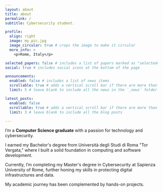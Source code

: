 ```yaml
---
layout: about
title: about
permalink: /
subtitle: Cybersecurity student.

profile:
  align: right
  image: my_pic.jpg
  image_circular: true # crops the image to make it circular
  more_info: >
    <p>Rome, Italy</p>

selected_papers: false # includes a list of papers marked as "selected={true}"
social: true # includes social icons at the bottom of the page

announcements:
  enabled: false # includes a list of news items
  scrollable: true # adds a vertical scroll bar if there are more than 3 news items
  limit: 5 # leave blank to include all the news in the `_news` folder

latest_posts:
  enabled: false
  scrollable: true # adds a vertical scroll bar if there are more than 3 new posts items
  limit: 3 # leave blank to include all the blog posts
  
---
```


I’m a <b>Computer Science graduate</b> with a passion for technology and cybersecurity. 

I earned my Bachelor's degree from Università degli Studi di Roma "Tor Vergata," where I built a solid foundation in computing and software development. 

Currently, I’m completing my Master's degree in Cybersecurity at Sapienza University of Rome, further honing my skills in protecting digital infrastructures and data.

My academic journey has been complemented by hands-on projects.
